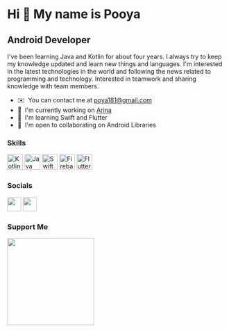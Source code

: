 Hi 👋 My name is Pooya
======================

Android Developer
-----------------

I've been learning Java and Kotlin for about four years. I always try to keep my knowledge updated and learn new things and languages. I'm interested in the latest technologies in the world and following the news related to programming and technology. Interested in teamwork and sharing knowledge with team members.

* ✉️  You can contact me at [poya181@gmail.com](mailto:poya181@gmail.com)
* 🚀  I'm currently working on [Arina](http://arinateam.ir)
* 🧠  I'm learning Swift and Flutter
* 🤝  I'm open to collaborating on Android Libraries

### Skills

<p align="left">
  <a href="https://kotlinlang.org/" target="_blank" rel="noreferrer"><img src="https://seeklogo.com/images/K/kotlin-logo-4EA4DB3A08-seeklogo.com.png" width="36" height="36" alt="Kotlin" /></a>
<a href="https://www.oracle.com/java/" target="_blank" rel="noreferrer"><img src="https://raw.githubusercontent.com/danielcranney/readme-generator/main/public/icons/skills/java-colored.svg" width="36" height="36" alt="Java" /></a>
<a href="https://developer.apple.com/swift/" target="_blank" rel="noreferrer"><img src="https://raw.githubusercontent.com/danielcranney/readme-generator/main/public/icons/skills/swift-colored.svg" width="36" height="36" alt="Swift" /></a>
<a href="https://firebase.google.com/" target="_blank" rel="noreferrer"><img src="https://raw.githubusercontent.com/danielcranney/readme-generator/main/public/icons/skills/firebase-colored.svg" width="36" height="36" alt="Firebase" /></a>
<a href="https://flutter.dev/" target="_blank" rel="noreferrer"><img src="https://raw.githubusercontent.com/danielcranney/readme-generator/main/public/icons/skills/flutter-colored.svg" width="36" height="36" alt="Flutter" /></a>
</p>


### Socials

<p align="left"> <a href="https://www.github.com/Pooya-Jannati-Poor" target="_blank" rel="noreferrer"><img src="https://raw.githubusercontent.com/danielcranney/readme-generator/main/public/icons/socials/github-dark.svg" width="32" height="32" /></a> <a href="https://www.linkedin.com/in/pooya-jannati-poor" target="_blank" rel="noreferrer"><img src="https://raw.githubusercontent.com/danielcranney/readme-generator/main/public/icons/socials/linkedin.svg" width="32" height="32" /></a></p>

### Support Me

<a href="https://www.buymeacoffee.com/poya181"><img src="https://cdn.buymeacoffee.com/buttons/v2/default-yellow.png" width="200" /></a>

<!--START_SECTION:waka-->


<!--END_SECTION:waka-->
